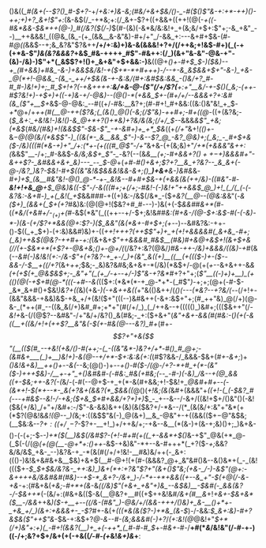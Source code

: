 ()&((*_#(&+(--$?()_#-$+?-*+/_+&:+)&-&;(#&/+&+$&/()-_-#($()$"&-+:+*-++)()-++;+)+?_&+!$"+:_(&-&$(/_-+*&;+:(/_&+-$?+((+&&+((++!(@(-_+((-#&*&&-$&*++(@-)_#(/&?($(/-)_$(#-(&)(-&*&/&:&!+_+(&;&/+$+:$"+;-&_+&"_--)__++&&&!_((@&_(&_-(+_(&&__&-&"&)-#+/+"_/-&&_+:---&+#+$&-(#-#_@((_&&$--+;&_&?&"$?&++__/+/+:&)+)&-&(&&&!+?+/(/++&;+!&$-#+)(_(-+(+*&-$"_)&(&?&&&?_+&$_#&-++++_#$"-#&++:(/_)(&+"&-&"-@&-+"-(&)-/&)-)$"+*(_&$$?+!()+_&+&"+$+&&:-)__&((@+*()+_-#+$_$-)($&)--+_(#+&&)+#&_-&-)+&&$&/&!-+($+*-*+#+++)-/--+-&_&$&&+$+"-&-)_+&-_@(*+!-@&&_-(&_-_++/+$&(&-+-&:&/(#+:&#_$&:&&_-()&/+?_#-#_#-)&!+)+;_#_$+!+?(-_+&++++:__&/+&-@-($"(/+/$?(___+:+"__&/-+_-_$()(_&;-(++-#$?&!+)_-+$+)+((-+)&-+/-@&)--(@()-*(+&&_$+-(#+/+/-_-&&&+?+:&#(&_($"+__$+*&$-@-@&:_--#((+/-#&:__&?+;(#-#+!_#+&&:((&:()&"&!_+_$_-+*_@+/+*++(#(__@-++($?&;(_(&()_@()(-&;(/$"_&_)-++#+;-#+((@-*((+(&?&;-(_$_&+:_+&!&!-)&!()-&_@+*+?()+*&)+?&/&(&;(/+/_$-_-&&&_&$"_+&;(*&$_(_#&/(#&)+!(&&$$"-$&-$"_-+-&#+)+_+*_$&_((+_(/+"_&+!_(()+-_&_$-@(@($&/(*&$$"-)_((&(*-_&__&&_$"-)-&--$?_@_-&?_@&)+;(_&;_-_#+$+&($-/&)(((#(*&-+)+"_/+:(*+-(+(((#_@$"-/+"_&+&-(+(&;&)+"_/+*(+&&&"&++:(_&&$"__-/+;_#-&&$-*&/&;&$+_$"-_-*&?(--(&_&__$($+;-#+&&+$?()++-$+)&&&#+"-*&++*$?-_&#&&+&+_&)---_--_$-@_+(*+#-#()+&+;$?+?__&_+?&?--_&_&+(-@-/&?_)&?-$&!-#+$((&"&!&$&&&!&&-&+;()___)+&+__&-)&#&*&*-#+)+$_(&__#&"&!-@()_@-*-+-_&!&--#+#+$&-+(_+&&(_&_(++/&)-((#&"-#_-__&!+!+&_@__+$_@&)&((-$"-/_-&(((_#+;+(_/+;-#&!-(_-_)&!+"++&_&*_$_@_)+!_(_/(_(-(-&?&:-&+#-)_+(_&!(_+$_&&#_#_#-+((+)&:-/&$(/&*_-($_+&?(__@--(@&:&_&"(-_&($+)_(&&+(_$+(+?_#&)&:(@(@+!($&?+#_#---)-)&(+(-$_&&#_#_&+*(#_-(_(*&/(+&#+/-$_(+)+$(#-_&$(*&"(_((++--+/-$+;&!&#_#&:(#+&-/(@-$+:&$-#(-(-&)-*-)(&-(+/$?+*&&(@+:$?-)($_&&"(&(*&+-#+$+;(+--_)-*-*&#&?&:-++-()-$((_+_$+)_-_(+:&)&&_#_)&)+-((_++!+++?(++$$"+)+_+(+!+&&&&#(_&+&_-#+;(_&)++&$(@&?-++#+-+:(_(&+&+*$"++&&&#_#&$__(#&)_#+&_@_+_&_$+!(&+$+&(/_/(+-$&*+*(+$?_+-@&+&;()_+-@+/(*(/&?+:&?(@&/___)_#&-++-/&)+&&&_/((&)-+_#(&(_--&#(*-)&!&!(*+:-/&-$"+(+?&?-+_+-/_)+(&"_&((+)__((__(+((($-)+-($--&&-/-$__+((/+?_(&+_++;_$&;-_&)&?&#&;&+&+-*(/&)(*&$+/-@(+(_+_--&+&++-&_&(+*(*+$(+_@&$&$+;-_&"+"(_(+_/-+--+/-)$"&-+?&*_#+?+"+;(*$"__((-)+)+__)_(+(()(@(-+$+*_#(@-*(((-+#--&(_(($+:(*&*(*-+_@-*+*-(_#$"_)-_+;+;(@+(-#-$-_&*_&+#()+$&!_)&?+((_&)(+&-_)(-+&++&((_+"&(()&++/(_()(---(*&?--+?&/(--_(/+!+-(&&"&&&-+&&)&$-+&_+/+(&!($+"(((--)&#&++(-&+:&$+"+;(#_++"&)_@(/+)(@-&-_(*++(#_--((&_&(/+)&#_#+;+*+"(#(/+/_)_(_/++&--+((((()_)&#+;((($&$++$"(/-_&!+_&-(/(@$?--&#&"-/+"&/+/&?()_&(#&;-_+:($+&+"(_&"+&___+_-&&(#(#&:-_(*_)(+(-&(_(__+_((&/+!+(++$?__&"&(-$(+-#&_(@_---&?_)_#+*(#+-_$$?+"+&($$"(__(($(#_--+&!(+&/()-#(++;-(_-((&"&*-)&?+/+*-#()_#_@+;-(&#&+___(_)+__)&!+)-&(@--+/+*-$+:&:&(+:(_(#$?&&-/_&&&-$&+(#_+-&+;_)+_()&!&+&)__++()+_-_-&(_--&;(@()-)+--*+_()-#($-/(@-/+?-*+#_+(*-(&"($-)+++$&)-/__+-+"_+()&#&#-(-#&:_#&(+#&;(--_-#-)(-&)_/&--+(@_&&((+-$&;+_+-&?(-(*&/-(-#(--@+$-+_+(*-&(#+&&;+!-$&!+*_@&#+#+*-_-(-(&*+!-$(*+--*-_&(+?&+(&&?(*_$&&((_@()(_+!&;(&(_&#+(&&&"+*((+!-(_(-$&?_#(---+#&$--&!-/-+&;($+&_$+#+&&/+?+)+*_)_$_-_+--&--/-&+/((&!+$+/()&"()(-&!($&(+/&)_/+"+/&#+:-/$"-&-&&)&++(&)(&($&?+/-*&--/(*_(&(&/+:&"+"&*(+(*$?(@&!&*&!(@--_)(*&;+:((&$$"&(-)_@(&+)__&_-@&"+-+((&&(($+$-@$"&$&;(__$&:&--*$?+:((+/__+-$?-*$?+-__+!_)+/++&/+;-+&--&__(*(&-)+(&-+;&)()+;_)&+&-()-(-(+;-$_--)+*($(__)&$(/&#$?-(+!-#+#(+((_+-&&*+$()_&-+$"_@&(+*_@-(_$(-(/(@_(+$(@($__-@+*+:()++-_&$-+&)&"-*+--&-#+++*(_+?($-_+;_&&?&/&/&$_+&-_--)&?&-+_-*(&(#(/+/+!&!-__#&)&/++(-_&+:((()-)&!&+&#&+&__$&)+&+$(__#-@+!(+(#-(&&&?_@+_&"&#()&--&()&*+(_-_(&!((($+*-$_$+$&/&?&-_++:&)_)&+(*+:+?&"$?+"(&+_()$"&;(+&-_/-)-&$"(@+:-&++++&/&_&#&#(#&)--+$-*_&+?-/&+_)-/-*+-+*+&&((+--&_+"-$(+_@(/-&-_+&-*+:(#&+&(_+&;-#+*+(&_-&_((/&)$"(+&+_+&"+)&_--&$&)__-$&#(-_&&(&?-/-$&++*_(-(&/+:(#&+&(($-&(__@&?+__#((+$++&!&#_/&+(#__&_+!_+&+-$&+&*($__-/&&_++&_)($-+__+--((/&-(#&"_)-@&/+/(&&-+++/()&)+_&-__()+*+-_+&_+/_)(&+:+&&&+-_-$?_#+-&(+_(((*&(&($?-)+*&_(&-$_)-/-&&:_$_&+:&)-#+?&$&($"++$"&_-$&-+:&$+?_@-*&--#-(&;&&&#(*-)+?_/_(+:&!(@_@&!+"_$+*(/+)&"+:+)(_-#+!(&&?(__)+_+(-++*_(_#-#-#_$_+-#_&+_-#-/__+#(*_&_/&!&"(/-#-+-)((-/+;&?+$+/&+(+(-+&((_/-#-(+_&!_&+)&_+__:

